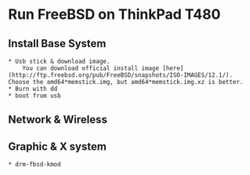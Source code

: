 # Run FreeBSD on ThinkPad T480

## Install Base System
    * Usb stick & download image.
        You can download official install image [here](http://ftp.freebsd.org/pub/FreeBSD/snapshots/ISO-IMAGES/12.1/). Choose the amd64*memstick.img, but amd64*memstick.img.xz is better.
    * Burn with dd 
    * boot from usb
## Network & Wireless

## Graphic & X system
    * drm-fbsd-kmod
